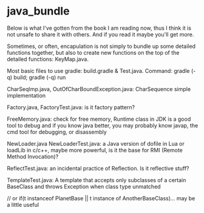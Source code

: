 # java_bundle
Below is what I've gotten from the book I am reading now, thus I think it is not unsafe to share it with others. And if you read it maybe you'll get more.

Sometimes, or often, encapulation is not simply to bundle up some detailed functions together, but also to create new functions on the top of the detailed functions: KeyMap.java. 

Most basic files to use gradle: build.gradle & Test.java. Command: gradle (-q) build; gradle (-q) run

CharSeqImp.java, OutOfCharBoundException.java: CharSequence simple implementation

Factory.java, FactoryTest.java: is it factory pattern? 

FreeMemory.java: check for free memory, Runtime class in JDK is a good tool to debug and 
if you know java better, you may probably know javap, the cmd tool for debugging, or disassembly

NewLoader.java NewLoaderTest.java: a Java version of dofile in Lua or loadLib in c/c++, maybe more powerful, is it the base for RMI (Remote Method Invocation)?

ReflectTest.java: an incidental practice of Reflection. Is it reflective stuff?

TemplateTest.java: A template that accepts only subclasses of a certain BaseClass and throws Exception when class type unmatched

// or if(t instanceof PlanetBase || t instance of AnotherBaseClass)... may be a little useful

